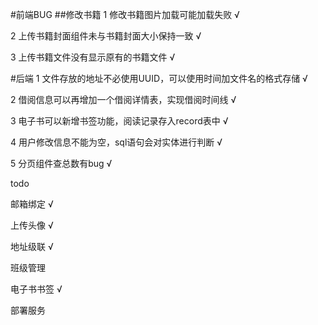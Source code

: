 #前端BUG
##修改书籍
1 修改书籍图片加载可能加载失败 √

2 上传书籍封面组件未与书籍封面大小保持一致 √

3 上传书籍文件没有显示原有的书籍文件 √


#后端
1 文件存放的地址不必使用UUID，可以使用时间加文件名的格式存储 √

2 借阅信息可以再增加一个借阅详情表，实现借阅时间线  √

3 电子书可以新增书签功能，阅读记录存入record表中 √

4 用户修改信息不能为空，sql语句会对实体进行判断 √

5 分页组件查总数有bug √





todo

邮箱绑定 √

上传头像 √

地址级联 √

班级管理

电子书书签 √

部署服务

